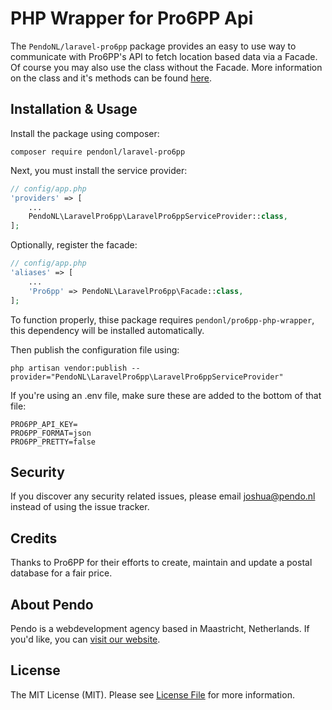 # PHP Wrapper for Pro6PP Api



The `PendoNL/laravel-pro6pp` package provides an easy to use way to communicate with Pro6PP's API to fetch location based data via a Facade. Of course you may also use the class without the Facade. More information on the class and it's methods can be found [here](https://github.com/PendoNL/pro6pp-php-wrapper).

## Installation & Usage

Install the package using composer:

`composer require pendonl/laravel-pro6pp`

Next, you must install the service provider:

```php
// config/app.php
'providers' => [
    ...
    PendoNL\LaravelPro6pp\LaravelPro6ppServiceProvider::class,
];
```

Optionally, register the facade:

```php
// config/app.php
'aliases' => [
    ...
    'Pro6pp' => PendoNL\LaravelPro6pp\Facade::class,
];
```

To function properly, thise package requires `pendonl/pro6pp-php-wrapper`, this dependency will be installed automatically.

Then publish the configuration file using:

`php artisan vendor:publish --provider="PendoNL\LaravelPro6pp\LaravelPro6ppServiceProvider"`

If you're using an .env file, make sure these are added to the bottom of that file:

```code
PRO6PP_API_KEY=
PRO6PP_FORMAT=json
PRO6PP_PRETTY=false
```

## Security

If you discover any security related issues, please email joshua@pendo.nl instead of using the issue tracker.

## Credits

Thanks to Pro6PP for their efforts to create, maintain and update a postal database for a fair price.

## About Pendo
Pendo is a webdevelopment agency based in Maastricht, Netherlands. If you'd like, you can [visit our website](https://pendo.nl).

## License

The MIT License (MIT). Please see [License File](LICENSE) for more information.
